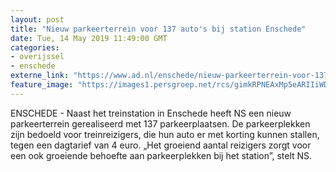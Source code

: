 ```yaml
---
layout: post
title: "Nieuw parkeerterrein voor 137 auto's bij station Enschede"
date: Tue, 14 May 2019 11:49:00 GMT
categories: 
- overijssel 
- enschede 
externe_link: "https://www.ad.nl/enschede/nieuw-parkeerterrein-voor-137-auto-s-bij-station-enschede~a3d51ecf/"
feature_image: "https://images1.persgroep.net/rcs/gimkRPNEAxMp5eARIIiWDbiHygA/diocontent/148347451/_fitwidth/400/?appId=21791a8992982cd8da851550a453bd7f&quality=0.7"
---
```


ENSCHEDE - Naast het treinstation in Enschede heeft NS een nieuw parkeerterrein gerealiseerd met 137 parkeerplaatsen. De parkeerplekken zijn bedoeld voor treinreizigers, die hun auto er met korting kunnen stallen, tegen een dagtarief van 4 euro. „Het groeiend aantal reizigers zorgt voor een ook groeiende behoefte aan parkeerplekken bij het station”, stelt NS.
